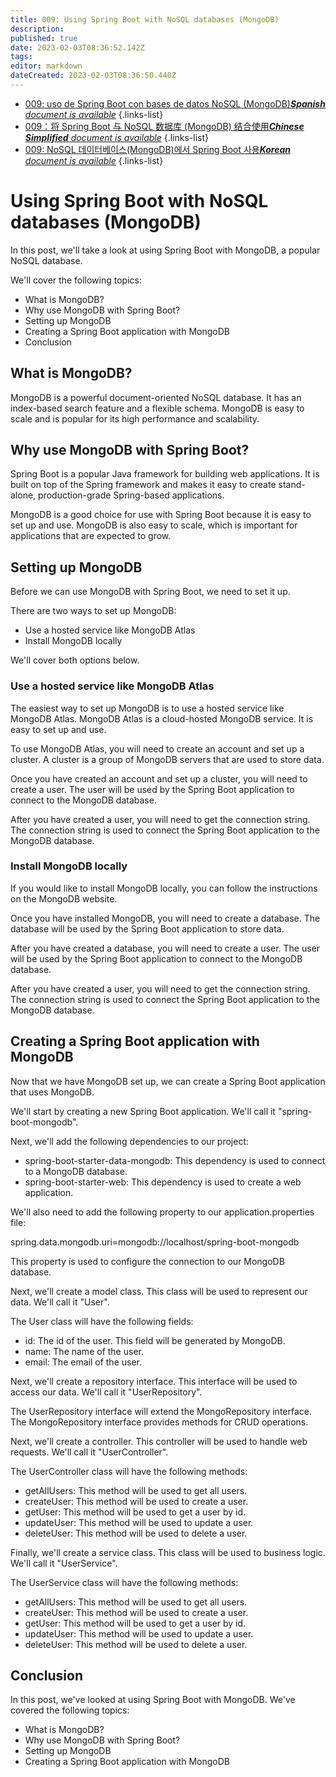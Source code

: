 ```yaml
---
title: 009: Using Spring Boot with NoSQL databases (MongoDB)
description: 
published: true
date: 2023-02-03T08:36:52.142Z
tags: 
editor: markdown
dateCreated: 2023-02-03T08:36:50.440Z
---
```


- [009: uso de Spring Boot con bases de datos NoSQL (MongoDB)***Spanish** document is available*](/es/Knowledge-base/Spring-Boot/Learning/009-using-spring-boot-with-nosql-databases-mongodb)
{.links-list}
- [009：将 Spring Boot 与 NoSQL 数据库 (MongoDB) 结合使用***Chinese Simplified** document is available*](/zh/Knowledge-base/Spring-Boot/Learning/009-using-spring-boot-with-nosql-databases-mongodb)
{.links-list}
- [009: NoSQL 데이터베이스(MongoDB)에서 Spring Boot 사용***Korean** document is available*](/ko/Knowledge-base/Spring-Boot/Learning/009-using-spring-boot-with-nosql-databases-mongodb)
{.links-list}


# Using Spring Boot with NoSQL databases (MongoDB)

In this post, we'll take a look at using Spring Boot with MongoDB, a popular NoSQL database.

We'll cover the following topics:

* What is MongoDB?
* Why use MongoDB with Spring Boot?
* Setting up MongoDB
* Creating a Spring Boot application with MongoDB
* Conclusion

## What is MongoDB?

MongoDB is a powerful document-oriented NoSQL database. It has an index-based search feature and a flexible schema. MongoDB is easy to scale and is popular for its high performance and scalability.

## Why use MongoDB with Spring Boot?

Spring Boot is a popular Java framework for building web applications. It is built on top of the Spring framework and makes it easy to create stand-alone, production-grade Spring-based applications.

MongoDB is a good choice for use with Spring Boot because it is easy to set up and use. MongoDB is also easy to scale, which is important for applications that are expected to grow.

## Setting up MongoDB

Before we can use MongoDB with Spring Boot, we need to set it up.

There are two ways to set up MongoDB:

* Use a hosted service like MongoDB Atlas
* Install MongoDB locally

We'll cover both options below.

### Use a hosted service like MongoDB Atlas

The easiest way to set up MongoDB is to use a hosted service like MongoDB Atlas. MongoDB Atlas is a cloud-hosted MongoDB service. It is easy to set up and use.

To use MongoDB Atlas, you will need to create an account and set up a cluster. A cluster is a group of MongoDB servers that are used to store data.

Once you have created an account and set up a cluster, you will need to create a user. The user will be used by the Spring Boot application to connect to the MongoDB database.

After you have created a user, you will need to get the connection string. The connection string is used to connect the Spring Boot application to the MongoDB database.

### Install MongoDB locally

If you would like to install MongoDB locally, you can follow the instructions on the MongoDB website.

Once you have installed MongoDB, you will need to create a database. The database will be used by the Spring Boot application to store data.

After you have created a database, you will need to create a user. The user will be used by the Spring Boot application to connect to the MongoDB database.

After you have created a user, you will need to get the connection string. The connection string is used to connect the Spring Boot application to the MongoDB database.

## Creating a Spring Boot application with MongoDB

Now that we have MongoDB set up, we can create a Spring Boot application that uses MongoDB.

We'll start by creating a new Spring Boot application. We'll call it "spring-boot-mongodb".

Next, we'll add the following dependencies to our project:

* spring-boot-starter-data-mongodb: This dependency is used to connect to a MongoDB database.
* spring-boot-starter-web: This dependency is used to create a web application.

We'll also need to add the following property to our application.properties file:

spring.data.mongodb.uri=mongodb://localhost/spring-boot-mongodb

This property is used to configure the connection to our MongoDB database.

Next, we'll create a model class. This class will be used to represent our data. We'll call it "User".

The User class will have the following fields:

* id: The id of the user. This field will be generated by MongoDB.
* name: The name of the user.
* email: The email of the user.

Next, we'll create a repository interface. This interface will be used to access our data. We'll call it "UserRepository".

The UserRepository interface will extend the MongoRepository interface. The MongoRepository interface provides methods for CRUD operations.

Next, we'll create a controller. This controller will be used to handle web requests. We'll call it "UserController".

The UserController class will have the following methods:

* getAllUsers: This method will be used to get all users.
* createUser: This method will be used to create a user.
* getUser: This method will be used to get a user by id.
* updateUser: This method will be used to update a user.
* deleteUser: This method will be used to delete a user.

Finally, we'll create a service class. This class will be used to business logic. We'll call it "UserService".

The UserService class will have the following methods:

* getAllUsers: This method will be used to get all users.
* createUser: This method will be used to create a user.
* getUser: This method will be used to get a user by id.
* updateUser: This method will be used to update a user.
* deleteUser: This method will be used to delete a user.

## Conclusion

In this post, we've looked at using Spring Boot with MongoDB. We've covered the following topics:

* What is MongoDB?
* Why use MongoDB with Spring Boot?
* Setting up MongoDB
* Creating a Spring Boot application with MongoDB